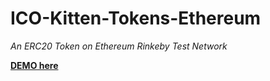 # ICO-Kitten-Tokens-Ethereum
*An ERC20 Token on Ethereum Rinkeby Test Network*

**[DEMO here](https://ico-kitten-tokens.herokuapp.com/)**
